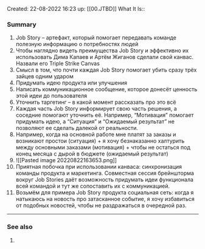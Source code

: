 Created: 22-08-2022 16:23
up: [[00.JTBD]]
What It Is::

### Summary
1. Job Story – артефакт, который помогает передавать команде полезную информацию о потребностях людей
2. Чтобы наглядно видеть преимущества Job Story и эффективно их использовать Дима Капаев и Артём Жиганов сделали свой канвас. Назвали его Triple Strike Canvas 
3. Смысл в том, что почти каждая Job Story помогает убить сразу трёх зайцев одним ударом
4. Придумать идею продукта или улучшения
5. Написать коммуникационное сообщение, которое донесёт ценность этой идеи до пользователя
6. Уточнить таргетинг – в какой момент рассказать про это всё
7. Каждая часть Job Story информирует свою часть решения, а соседние помогают уточнить её. Например, “Мотивация” помогает придумать идею, а “Ситуация” и “Ожидаемый результат” не позволяют ее сделать далекой от реальности.
8. Например, когда на основной работе мне платят за заказы и возникают простои (ситуация) + я хочу безнаказанно халтурить между основными заказами (мотивация) + чтобы не остаться под конец месяца с дырой в бюджете (ожидаемый результат)
9. ![[Pasted image 20220822163653.png]]
10. Приятная побочка при использовании канваса: синхронизация команды продукта и маркетинга. Совместная сессия брейншторма вокруг Job Stories даёт возможность придумать идеи функционала всей командой и тут же сопоставить их с коммуникацией.
11. Возьмём для примера Job Story  продукта социальная сеть: когда я натыкаюсь на новость про затасканное событие, я хочу избавиться от подобных новостей, чтобы не раздражаться в очередной раз.
__________
### See also
1. 